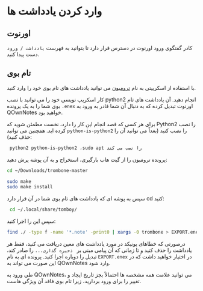 # وارد کردن یادداشت ها

## اورنوت

کادر گفتگوی ورود اورنوت در دسترس قرار دارد تا بتوانید به فهرست `یادداشت / ورود` دست پیدا کنید.

## تام بوی

با استفاده از اسکریپتی به نام [ترومبون](https://github.com/samba/trombone) می توانید یادداشت های تام بوی خود را وارد کنید.

کار اسکریپ نویسی خود را می توانید با نصب python2 انجام دهید. آن یادداشت های تام بوی شما را به یک پرونده `.enex` اورنوت تبدیل کرده که به دنبال آن شما قادر به ورود به QOwnNotes خواهید بود.

برای هر کسی که قصد انجام این کار را دارد، نخست مطمئن شوید که Python2 را نصب کرده اید. همچنین می توانید `python-is-python2` را نصب کنید (بعداً می توانید آن را حذف کنید):

```bash
 python2 python-is-python2 ،sudo apt را نصب می کند 
```

پرونده ترومبون را از گیت هاب بارگیری، استخراج و به آن پوشه پرش دهید:

```bash
cd ~/Downloads/trombone-master

sudo make
sudo make install
```

سپس به پوشه ای که یادداشت های تام بوی شما در آن قرار دارد cd کنید:

```bash
 cd ~/.local/share/tomboy/
```

سپس این را اجرا کنید:

```bash
find ./ -type f -name '*.note' -print0 | xargs -0 trombone > EXPORT.enex
```

درصورتی که خطاهای یونیکد در مورد یادداشت های معین دریافت می کنید، فقط هر یادداشت را حذف کنید و تا زمانی که آن پیامی مبنی بر ` ذخیره گذاری...` را صادر کند، تبدیل را دوباره اجرا کنید. پرونده ای به نام `EXPORT.enex` در اختیار خواهید داشت که در این صورت می تواند به QOwnNotes وارد شود.

طی ورود به QOwnNotes، می توانید علامت همه مشخصه ها احتمالاً بجز تاریخ ایجاد و تغییر را برای ورود بردارید، زیرا تام بوی فاقد آن ویژگی هاست.
